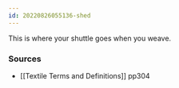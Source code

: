 ```yaml
---
id: 20220826055136-shed
---
```


This is where your shuttle goes when you weave.

### Sources

- [[Textile Terms and Definitions]] pp304